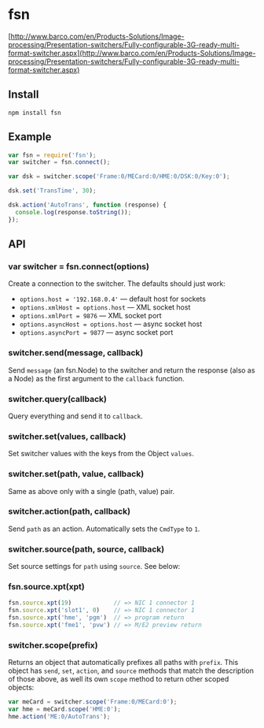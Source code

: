 # fsn

[http://www.barco.com/en/Products-Solutions/Image-processing/Presentation-switchers/Fully-configurable-3G-ready-multi-format-switcher.aspx](http://www.barco.com/en/Products-Solutions/Image-processing/Presentation-switchers/Fully-configurable-3G-ready-multi-format-switcher.aspx)

## Install

    npm install fsn

## Example

```js
var fsn = require('fsn');
var switcher = fsn.connect();

var dsk = switcher.scope('Frame:0/MECard:0/HME:0/DSK:0/Key:0');

dsk.set('TransTime', 30);

dsk.action('AutoTrans', function (response) {
  console.log(response.toString());
});
```

## API

### var switcher = fsn.connect(options)

Create a connection to the switcher. The defaults should just work:

* `options.host = '192.168.0.4'` — default host for sockets
* `options.xmlHost = options.host` — XML socket host
* `options.xmlPort = 9876` — XML socket port
* `options.asyncHost = options.host` — async socket host
* `options.asyncPort = 9877` — async socket port

### switcher.send(message, callback)

Send `message` (an fsn.Node) to the switcher and return the response (also as a Node) as the first argument to the `callback` function.

### switcher.query(callback)

Query everything and send it to `callback`.

### switcher.set(values, callback)

Set switcher values with the keys from the Object `values`.

### switcher.set(path, value, callback)

Same as above only with a single (path, value) pair.

### switcher.action(path, callback)

Send `path` as an action. Automatically sets the `CmdType` to `1`.

### switcher.source(path, source, callback)

Set source settings for `path` using `source`. See below:

### fsn.source.xpt(xpt)

```js
fsn.source.xpt(19)            // => NIC 1 connector 1
fsn.source.xpt('slot1', 0)    // => NIC 1 connector 1
fsn.source.xpt('hme', 'pgm')  // => program return
fsn.source.xpt('fme1', 'pvw') // => M/E2 preview return
```

### switcher.scope(prefix)

Returns an object that automatically prefixes all paths with `prefix`. This object has `send`, `set`, `action`, and `source` methods that match the description of those above, as well its own `scope` method to return other scoped objects:

```js
var meCard = switcher.scope('Frame:0/MECard:0');
var hme = meCard.scope('HME:0');
hme.action('ME:0/AutoTrans');
```
